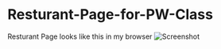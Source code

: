 # Resturant-Page-for-PW-Class
Resturant Page looks like this in my browser
<img src="" alt="Screenshot" />
